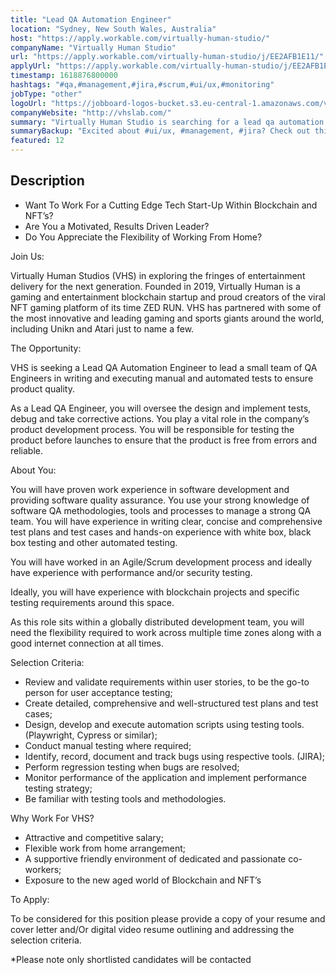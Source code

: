 ```yaml
---
title: "Lead QA Automation Engineer"
location: "Sydney, New South Wales, Australia"
host: "https://apply.workable.com/virtually-human-studio/"
companyName: "Virtually Human Studio"
url: "https://apply.workable.com/virtually-human-studio/j/EE2AFB1E11/"
applyUrl: "https://apply.workable.com/virtually-human-studio/j/EE2AFB1E11/apply/"
timestamp: 1618876800000
hashtags: "#qa,#management,#jira,#scrum,#ui/ux,#monitoring"
jobType: "other"
logoUrl: "https://jobboard-logos-bucket.s3.eu-central-1.amazonaws.com/virtually-human-studio"
companyWebsite: "http://vhslab.com/"
summary: "Virtually Human Studio is searching for a lead qa automation engineer that has on experience with white box, black box testing and other automated testing."
summaryBackup: "Excited about #ui/ux, #management, #jira? Check out this job post!"
featured: 12
---
```


## Description

*   Want To Work For a Cutting Edge Tech Start-Up Within Blockchain and NFT’s?
*   Are You a Motivated, Results Driven Leader?
*   Do You Appreciate the Flexibility of Working From Home?

Join Us:

Virtually Human Studios (VHS) in exploring the fringes of entertainment delivery for the next generation. Founded in 2019, Virtually Human is a gaming and entertainment blockchain startup and proud creators of the viral NFT gaming platform of its time ZED RUN. VHS has partnered with some of the most innovative and leading gaming and sports giants around the world, including Unikn and Atari just to name a few.

The Opportunity:

VHS is seeking a Lead QA Automation Engineer to lead a small team of QA Engineers in writing and executing manual and automated tests to ensure product quality.

As a Lead QA Engineer, you will oversee the design and implement tests, debug and take corrective actions. You play a vital role in the company’s product development process. You will be responsible for testing the product before launches to ensure that the product is free from errors and reliable.

About You:

You will have proven work experience in software development and providing software quality assurance. You use your strong knowledge of software QA methodologies, tools and processes to manage a strong QA team. You will have experience in writing clear, concise and comprehensive test plans and test cases and hands-on experience with white box, black box testing and other automated testing.

You will have worked in an Agile/Scrum development process and ideally have experience with performance and/or security testing.

Ideally, you will have experience with blockchain projects and specific testing requirements around this space.

As this role sits within a globally distributed development team, you will need the flexibility required to work across multiple time zones along with a good internet connection at all times.

Selection Criteria:

*   Review and validate requirements within user stories, to be the go-to person for user acceptance testing;
*   Create detailed, comprehensive and well-structured test plans and test cases;
*   Design, develop and execute automation scripts using testing tools. (Playwright, Cypress or similar);
*   Conduct manual testing where required;
*   Identify, record, document and track bugs using respective tools. (JIRA);
*   Perform regression testing when bugs are resolved;
*   Monitor performance of the application and implement performance testing strategy;
*   Be familiar with testing tools and methodologies.

Why Work For VHS?

*   Attractive and competitive salary;
*   Flexible work from home arrangement;
*   A supportive friendly environment of dedicated and passionate co-workers;
*   Exposure to the new aged world of Blockchain and NFT’s

To Apply:

To be considered for this position please provide a copy of your resume and cover letter and/Or digital video resume outlining and addressing the selection criteria.

\*Please note only shortlisted candidates will be contacted
